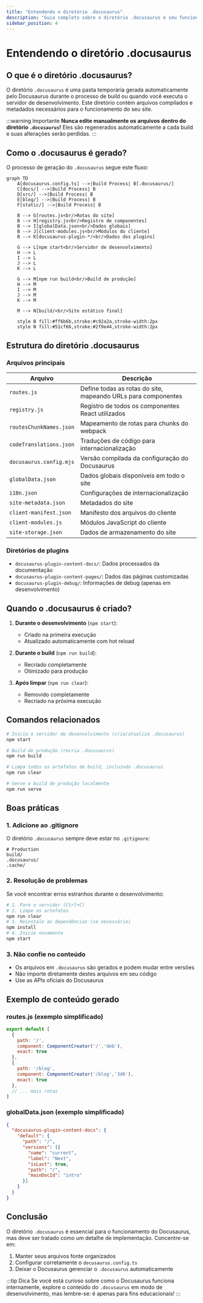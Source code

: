 ```yaml
---
title: "Entendendo o diretório .docusaurus"
description: "Guia completo sobre o diretório .docusaurus e seu funcionamento no Docusaurus"
sidebar_position: 4
---
```


# Entendendo o diretório .docusaurus

## O que é o diretório .docusaurus?

O diretório `.docusaurus` é uma pasta temporária gerada automaticamente pelo Docusaurus durante o processo de build ou quando você executa o servidor de desenvolvimento. Este diretório contém arquivos compilados e metadados necessários para o funcionamento do seu site.

:::warning Importante
**Nunca edite manualmente os arquivos dentro do diretório `.docusaurus`!** 
Eles são regenerados automaticamente a cada build e suas alterações serão perdidas.
:::

## Como o .docusaurus é gerado?

O processo de geração do `.docusaurus` segue este fluxo:

```mermaid
graph TD
    A[docusaurus.config.ts] -->|Build Process| B[.docusaurus/]
    C[docs/] -->|Build Process| B
    D[src/] -->|Build Process| B
    E[blog/] -->|Build Process| B
    F[static/] -->|Build Process| B
    
    B --> G[routes.js<br/>Rotas do site]
    B --> H[registry.js<br/>Registro de componentes]
    B --> I[globalData.json<br/>Dados globais]
    B --> J[client-modules.js<br/>Módulos do cliente]
    B --> K[docusaurus-plugin-*/<br/>Dados dos plugins]
    
    G --> L[npm start<br/>Servidor de desenvolvimento]
    H --> L
    I --> L
    J --> L
    K --> L
    
    G --> M[npm run build<br/>Build de produção]
    H --> M
    I --> M
    J --> M
    K --> M
    
    M --> N[build/<br/>Site estático final]
    
    style B fill:#ff6b6b,stroke:#c92a2a,stroke-width:2px
    style N fill:#51cf66,stroke:#2f9e44,stroke-width:2px
```

## Estrutura do diretório .docusaurus

### Arquivos principais

| Arquivo | Descrição |
|---------|-----------|
| `routes.js` | Define todas as rotas do site, mapeando URLs para componentes |
| `registry.js` | Registro de todos os componentes React utilizados |
| `routesChunkNames.json` | Mapeamento de rotas para chunks do webpack |
| `codeTranslations.json` | Traduções de código para internacionalização |
| `docusaurus.config.mjs` | Versão compilada da configuração do Docusaurus |
| `globalData.json` | Dados globais disponíveis em todo o site |
| `i18n.json` | Configurações de internacionalização |
| `site-metadata.json` | Metadados do site |
| `client-manifest.json` | Manifesto dos arquivos do cliente |
| `client-modules.js` | Módulos JavaScript do cliente |
| `site-storage.json` | Dados de armazenamento do site |

### Diretórios de plugins

- `docusaurus-plugin-content-docs/`: Dados processados da documentação
- `docusaurus-plugin-content-pages/`: Dados das páginas customizadas
- `docusaurus-plugin-debug/`: Informações de debug (apenas em desenvolvimento)

## Quando o .docusaurus é criado?

1. **Durante o desenvolvimento** (`npm start`):
   - Criado na primeira execução
   - Atualizado automaticamente com hot reload

2. **Durante o build** (`npm run build`):
   - Recriado completamente
   - Otimizado para produção

3. **Após limpar** (`npm run clear`):
   - Removido completamente
   - Recriado na próxima execução

## Comandos relacionados

```bash
# Inicia o servidor de desenvolvimento (cria/atualiza .docusaurus)
npm start

# Build de produção (recria .docusaurus)
npm run build

# Limpa todos os artefatos de build, incluindo .docusaurus
npm run clear

# Serve o build de produção localmente
npm run serve
```

## Boas práticas

### 1. Adicione ao .gitignore

O diretório `.docusaurus` sempre deve estar no `.gitignore`:

```gitignore
# Production
build/
.docusaurus/
.cache/
```

### 2. Resolução de problemas

Se você encontrar erros estranhos durante o desenvolvimento:

```bash
# 1. Pare o servidor (Ctrl+C)
# 2. Limpe os artefatos
npm run clear
# 3. Reinstale as dependências (se necessário)
npm install
# 4. Inicie novamente
npm start
```

### 3. Não confie no conteúdo

- Os arquivos em `.docusaurus` são gerados e podem mudar entre versões
- Não importe diretamente destes arquivos em seu código
- Use as APIs oficiais do Docusaurus

## Exemplo de conteúdo gerado

### routes.js (exemplo simplificado)
```javascript
export default [
  {
    path: '/',
    component: ComponentCreator('/','deb'),
    exact: true
  },
  {
    path: '/blog',
    component: ComponentCreator('/blog','3d6'),
    exact: true
  },
  // ... mais rotas
]
```

### globalData.json (exemplo simplificado)
```json
{
  "docusaurus-plugin-content-docs": {
    "default": {
      "path": "/",
      "versions": [{
        "name": "current",
        "label": "Next",
        "isLast": true,
        "path": "/",
        "mainDocId": "intro"
      }]
    }
  }
}
```

## Conclusão

O diretório `.docusaurus` é essencial para o funcionamento do Docusaurus, mas deve ser tratado como um detalhe de implementação. Concentre-se em:

1. Manter seus arquivos fonte organizados
2. Configurar corretamente o `docusaurus.config.ts`
3. Deixar o Docusaurus gerenciar o `.docusaurus` automaticamente

:::tip Dica
Se você está curioso sobre como o Docusaurus funciona internamente, explore o conteúdo do `.docusaurus` em modo de desenvolvimento, mas lembre-se: é apenas para fins educacionais!
::: 